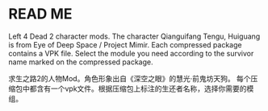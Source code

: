 # READ ME

Left 4 Dead 2 character mods. The character Qianguifang Tengu, Huiguang is from Eye of Deep Space / Project Mimir.
Each compressed package contains a VPK file. Select the module you need according to the survivor name marked on the compressed package.

求生之路2的人物Mod。角色形象出自《深空之眼》的慧光·前鬼坊天狗。
每个压缩包中都含有一个vpk文件。根据压缩包上标注的生还者名称，选择你需要的模组。
